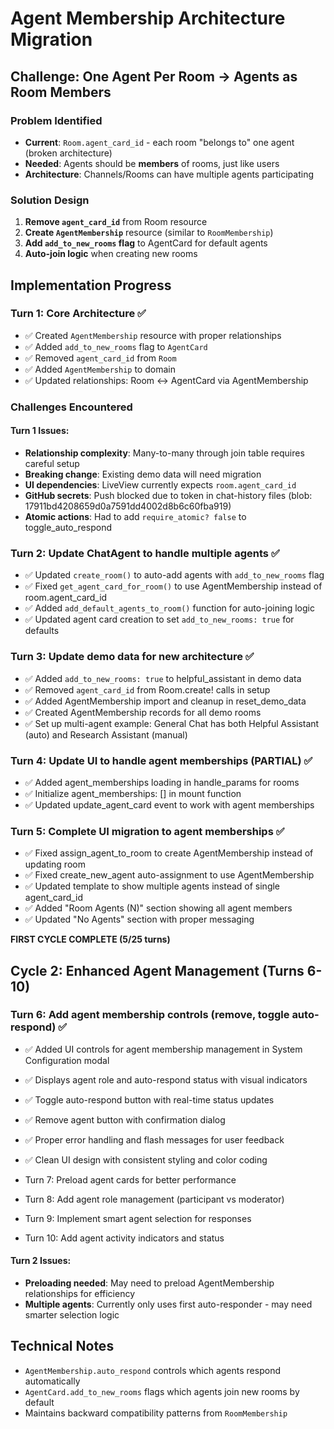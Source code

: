 # Agent Membership Architecture Migration

## Challenge: One Agent Per Room → Agents as Room Members

### Problem Identified
- **Current**: `Room.agent_card_id` - each room "belongs to" one agent (broken architecture)
- **Needed**: Agents should be **members** of rooms, just like users
- **Architecture**: Channels/Rooms can have multiple agents participating

### Solution Design
1. **Remove `agent_card_id`** from Room resource
2. **Create `AgentMembership`** resource (similar to `RoomMembership`)
3. **Add `add_to_new_rooms` flag** to AgentCard for default agents
4. **Auto-join logic** when creating new rooms

## Implementation Progress

### Turn 1: Core Architecture ✅
- ✅ Created `AgentMembership` resource with proper relationships
- ✅ Added `add_to_new_rooms` flag to `AgentCard`
- ✅ Removed `agent_card_id` from `Room`
- ✅ Added `AgentMembership` to domain
- ✅ Updated relationships: Room ↔ AgentCard via AgentMembership

### Challenges Encountered

#### Turn 1 Issues:
- **Relationship complexity**: Many-to-many through join table requires careful setup
- **Breaking change**: Existing demo data will need migration
- **UI dependencies**: LiveView currently expects `room.agent_card_id`
- **GitHub secrets**: Push blocked due to token in chat-history files (blob: 17911bd4208659d0a7591dd4002d8b6c60fba919)
- **Atomic actions**: Had to add `require_atomic? false` to toggle_auto_respond

### Turn 2: Update ChatAgent to handle multiple agents ✅
- ✅ Updated `create_room()` to auto-add agents with `add_to_new_rooms` flag
- ✅ Fixed `get_agent_card_for_room()` to use AgentMembership instead of room.agent_card_id
- ✅ Added `add_default_agents_to_room()` function for auto-joining logic
- ✅ Updated agent card creation to set `add_to_new_rooms: true` for defaults

### Turn 3: Update demo data for new architecture ✅
- ✅ Added `add_to_new_rooms: true` to helpful_assistant in demo data
- ✅ Removed `agent_card_id` from Room.create! calls in setup
- ✅ Added AgentMembership import and cleanup in reset_demo_data
- ✅ Created AgentMembership records for all demo rooms
- ✅ Set up multi-agent example: General Chat has both Helpful Assistant (auto) and Research Assistant (manual)

### Turn 4: Update UI to handle agent memberships (PARTIAL) ✅
- ✅ Added agent_memberships loading in handle_params for rooms
- ✅ Initialize agent_memberships: [] in mount function
- ✅ Updated update_agent_card event to work with agent memberships

### Turn 5: Complete UI migration to agent memberships ✅
- ✅ Fixed assign_agent_to_room to create AgentMembership instead of updating room
- ✅ Fixed create_new_agent auto-assignment to use AgentMembership
- ✅ Updated template to show multiple agents instead of single agent_card_id
- ✅ Added "Room Agents (N)" section showing all agent members
- ✅ Updated "No Agents" section with proper messaging

**FIRST CYCLE COMPLETE (5/25 turns)**

## Cycle 2: Enhanced Agent Management (Turns 6-10)

### Turn 6: Add agent membership controls (remove, toggle auto-respond) ✅
- ✅ Added UI controls for agent membership management in System Configuration modal
- ✅ Displays agent role and auto-respond status with visual indicators
- ✅ Toggle auto-respond button with real-time status updates
- ✅ Remove agent button with confirmation dialog
- ✅ Proper error handling and flash messages for user feedback
- ✅ Clean UI design with consistent styling and color coding

- Turn 7: Preload agent cards for better performance
- Turn 8: Add agent role management (participant vs moderator)
- Turn 9: Implement smart agent selection for responses
- Turn 10: Add agent activity indicators and status

#### Turn 2 Issues:
- **Preloading needed**: May need to preload AgentMembership relationships for efficiency
- **Multiple agents**: Currently only uses first auto-responder - may need smarter selection logic

## Technical Notes
- `AgentMembership.auto_respond` controls which agents respond automatically
- `AgentCard.add_to_new_rooms` flags which agents join new rooms by default
- Maintains backward compatibility patterns from `RoomMembership`
